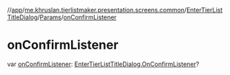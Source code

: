 //[app](../../../../index.md)/[me.khruslan.tierlistmaker.presentation.screens.common](../../index.md)/[EnterTierListTitleDialog](../index.md)/[Params](index.md)/[onConfirmListener](on-confirm-listener.md)

# onConfirmListener

var [onConfirmListener](on-confirm-listener.md): [EnterTierListTitleDialog.OnConfirmListener](../-on-confirm-listener/index.md)?
